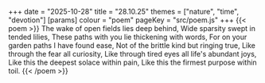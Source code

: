 +++
date = "2025-10-28"
title = "28.10.25"
themes = ["nature", "time", "devotion"]
[params]
  colour = "poem"
  pageKey = "src/poem.js"
+++
{{< poem >}}
The wake of open fields lies deep behind,
Wide sparsity swept in tended lilies,
These paths with you lie thickening with words,
For on your garden paths I have found ease,
Not of the brittle kind but ringing true,
Like through the fear all curiosity,
Like through tired eyes all life's abundant joys,
Like this the deepest solace within pain,
Like this the firmest purpose within toil.
{{< /poem >}}
